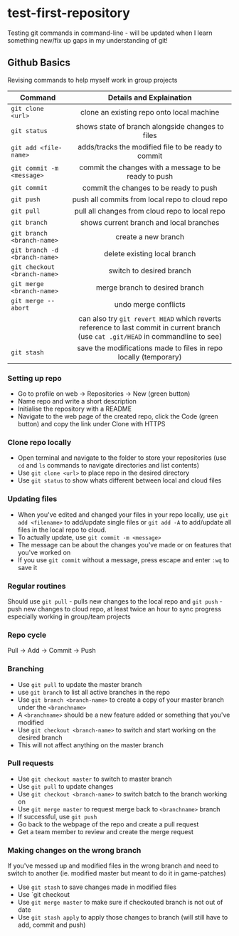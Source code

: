 # test-first-repository
Testing git commands in command-line - will be updated when I learn something new/fix up gaps in my understanding of git!

## Github Basics
Revising commands to help myself work in group projects 

| Command                       | Details and Explaination                                                                                                              |
| ------------------------------|:-------------------------------------------------------------------------------------------------------------------------------------:|
| `git clone <url>`             | clone an existing repo onto local machine                                                                                             | 
| `git status`                  | shows state of branch alongside changes to files                                                                                      | 
| `git add <file-name>`         | adds/tracks the modified file to be ready to commit                                                                                   | 
| `git commit -m <message>`     | commit the changes with a message to be ready to push                                                                                 | 
| `git commit`                  | commit the changes to be ready to push                                                                                                | 
| `git push`                    | push all commits from local repo to cloud repo                                                                                        | 
| `git pull`                    | pull all changes from cloud repo to local repo                                                                                        | 
| `git branch`                  | shows current branch and local branches                                                                                               | 
| `git branch <branch-name>`    | create a new branch                                                                                                                   | 
| `git branch -d <branch-name>` | delete existing local branch                                                                                                          | 
| `git checkout <branch-name>`  | switch to desired branch                                                                                                              | 
| `git merge <branch-name>`     | merge branch to desired branch                                                                                                        | 
| `git merge --abort`           | undo merge conflicts                                                                                                                  | 
|                               | can also try `git revert HEAD` which reverts reference to last commit in current branch (use `cat .git/HEAD` in commandline to see)   | 
| `git stash`                   | save the modifications made to files in repo locally (temporary)                                                                                | `git stash apply`             | apply the modifications made to files in repo locally                                    

### Setting up repo
- Go to profile on web -> Repositories -> New (green button)
- Name repo and write a short description
- Initialise the repository with a README
- Navigate to the web page of the created repo, click the Code (green button) and copy the link under Clone with HTTPS

### Clone repo locally
- Open terminal and navigate to the folder to store your repositories (use `cd` and `ls` commands to navigate directories and list contents)
- Use `git clone <url>` to place repo in the desired directory
- Use `git status` to show whats different between local and cloud files

### Updating files
- When you've edited and changed your files in your repo locally, use `git add <filename>` to add/update single files or `git add -A` to add/update all files in the local repo to cloud.
- To actually update, use `git commit -m <message>`
- The message can be about the changes you've made or on features that you've worked on
- If you use `git commit` without a message, press escape and enter `:wq` to save it

### Regular routines
Should use `git pull` - pulls new changes to the local repo and `git push` - push new changes to cloud repo, at least twice an hour to sync progress especially working in group/team projects

### Repo cycle
Pull -> Add -> Commit -> Push

### Branching
- Use `git pull` to update the master branch
- use `git branch` to list all active branches in the repo
- Use `git branch <branch-name>` to create a copy of your master branch under the `<branchname>`
- A `<branchname>` should be a new feature added or something that you've modified
- Use `git checkout <branch-name>` to switch and start working on the desired branch
- This will not affect anything on the master branch

### Pull requests
- Use `git checkout master` to switch to master branch
- Use `git pull` to update changes
- Use `git checkout <branch-name>` to switch batch to the branch working on
- Use `git merge master` to request merge back to `<branchname>` branch
- If successful, use `git push`
- Go back to the webpage of the repo and create a pull request
- Get a team member to review and create the merge request

### Making changes on the wrong branch
If you've messed up and modified files in the wrong branch and need to switch to another (ie. modified master but meant to do it in game-patches)
- Use `git stash` to save changes made in modified files
- Use `git checkout <branch-name>
- Use `git merge master` to make sure if checkouted branch is not out of date
- Use `git stash apply` to apply those changes to branch (will still have to add, commit and push)
